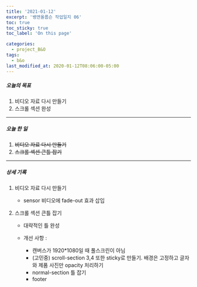 ```yaml
---
title: '2021-01-12'
excerpt: '뱅앤올룹슨 작업일지 06'
toc: true
toc_sticky: true
toc_label: 'On this page'

categories:
  - project_B&O
tags:
  - b&o
last_modified_at: 2020-01-12T08:06:00-05:00
---
```


##### 오늘의 목표

1. 비디오 자료 다시 만들기
2. 스크롤 섹션 완성

---

##### 오늘 한 일

1. ~~비디오 자료 다시 만들기~~ <br />
2. ~~스크롤 섹션 큰틀 잡기~~

---

##### 상세 기록

1. 비디오 자료 다시 만들기

   - sensor 비디오에 fade-out 효과 삽입
     <br>

2. 스크롤 섹션 큰틀 잡기

   - 대략적인 틀 완성
   - 개선 사항 :

     - 캔버스가 1920\*1080일 때 풀스크린이 아님
     - (고민중) scroll-section 3,4 또한 sticky로 만들기. 배경은 고정하고 글자와 제품 사진만 opacity 처리하기
     - normal-section 틀 잡기
     - footer

<br />
